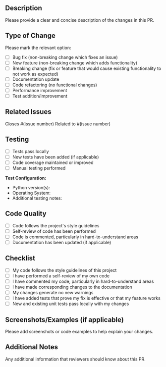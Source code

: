 ## Description

Please provide a clear and concise description of the changes in this PR.

## Type of Change

Please mark the relevant option:

- [ ] Bug fix (non-breaking change which fixes an issue)
- [ ] New feature (non-breaking change which adds functionality)
- [ ] Breaking change (fix or feature that would cause existing functionality to not work as expected)
- [ ] Documentation update
- [ ] Code refactoring (no functional changes)
- [ ] Performance improvement
- [ ] Test addition/improvement

## Related Issues

Closes #(issue number)
Related to #(issue number)

## Testing

- [ ] Tests pass locally
- [ ] New tests have been added (if applicable)
- [ ] Code coverage maintained or improved
- [ ] Manual testing performed

**Test Configuration:**
- Python version(s):
- Operating System:
- Additional testing notes:

## Code Quality

- [ ] Code follows the project's style guidelines
- [ ] Self-review of code has been performed
- [ ] Code is commented, particularly in hard-to-understand areas
- [ ] Documentation has been updated (if applicable)

## Checklist

- [ ] My code follows the style guidelines of this project
- [ ] I have performed a self-review of my own code
- [ ] I have commented my code, particularly in hard-to-understand areas
- [ ] I have made corresponding changes to the documentation
- [ ] My changes generate no new warnings
- [ ] I have added tests that prove my fix is effective or that my feature works
- [ ] New and existing unit tests pass locally with my changes

## Screenshots/Examples (if applicable)

Please add screenshots or code examples to help explain your changes.

## Additional Notes

Any additional information that reviewers should know about this PR. 